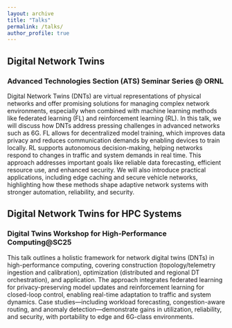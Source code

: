 ```yaml
---
layout: archive
title: "Talks"
permalink: /talks/
author_profile: true
---
```


## Digital Network Twins
### Advanced Technologies Section (ATS) Seminar Series @ ORNL

Digital Network Twins (DNTs) are virtual representations of physical networks and offer promising solutions for managing complex network environments, especially when combined with machine learning methods like federated learning (FL) and reinforcement learning (RL). In this talk, we will discuss how DNTs address pressing challenges in advanced networks such as 6G. FL allows for decentralized model training, which improves data privacy and reduces communication demands by enabling devices to train locally. RL supports autonomous decision-making, helping networks respond to changes in traffic and system demands in real time. This approach addresses important goals like reliable data forecasting, efficient resource use, and enhanced security. We will also introduce practical applications, including edge caching and secure vehicle networks, highlighting how these methods shape adaptive network systems with stronger automation, reliability, and security.


## Digital Network Twins for HPC Systems
### Digital Twins Workshop for High-Performance Computing@SC25

This talk outlines a holistic framework for network digital twins (DNTs) in high-performance computing, covering construction (topology/telemetry ingestion and calibration), optimization (distributed and regional DT orchestration), and application. The approach integrates federated learning for privacy-preserving model updates and reinforcement learning for closed-loop control, enabling real-time adaptation to traffic and system dynamics. Case studies—including workload forecasting, congestion-aware routing, and anomaly detection—demonstrate gains in utilization, reliability, and security, with portability to edge and 6G-class environments.
